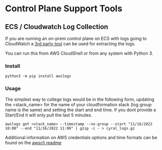 # Control Plane Support Tools

## ECS / Cloudwatch Log Collection

If you are running an on-prem control plane on ECS with logs going to CloudWatch a [3rd party tool](https://github.com/jorgebastida/awslogs) can be used for extracting the logs.

You can run this from AWS CloudShell or from any system with Python 3.

### Install

```shell
python3 -m pip install awslogs
```

### Usage

The simplest way to college logs would be in the following form, updating the <stack_name> for the name of your cloudformation stack (log group name is the same) and setting the start and end time. If you dont provide a Start/End it will only pull the last 5 minutes.

```shell
awslogs get <stack_name> --timestamp --no-group --start "11/16/2022 10:00" --end "11/16/2022 11:00" | gzip -c - > cyral_logs.gz
```

Additional information on AWS credentials options and time formats can be found on the [awscli readme](https://github.com/jorgebastida/awslogs)
